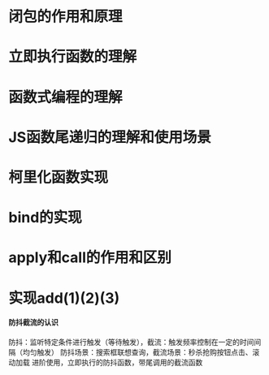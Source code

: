 # 闭包的作用和原理
# 立即执行函数的理解
# 函数式编程的理解
# JS函数尾递归的理解和使用场景
# 柯里化函数实现
# bind的实现
# apply和call的作用和区别
# 实现add(1)(2)(3)

#### 防抖截流的认识

防抖：监听特定条件进行触发（等待触发），截流：触发频率控制在一定的时间间隔（均匀触发）
防抖场景：搜索框联想查询，截流场景：秒杀抢购按钮点击、滚动加载
进阶使用，立即执行的防抖函数，带尾调用的截流函数